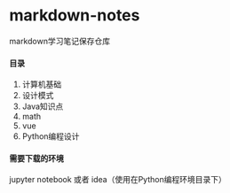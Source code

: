 # markdown-notes
markdown学习笔记保存仓库

#### 目录

1. 计算机基础
2. 设计模式
3. Java知识点
4. math
5. vue
6. Python编程设计

#### 需要下载的环境

jupyter notebook 或者 idea（使用在Python编程环境目录下）